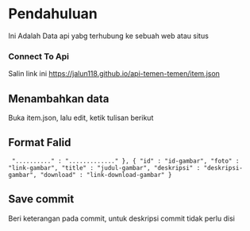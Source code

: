 # Pendahuluan

Ini Adalah Data api yabg terhubung ke sebuah web atau situs

### Connect To Api

Salin link ini https://jalun118.github.io/api-temen-temen/item.json

## Menambahkan data

Buka item.json, lalu edit, ketik tulisan berikut

## Format Falid

`
    ".........." : "............."
},
{
    "id" : "id-gambar",
    "foto" : "link-gambar",
    "title" : "judul-gambar",
    "deskripsi" : "deskripsi-gambar",
    "download" : "link-download-gambar"
}`

## Save commit
Beri keterangan pada commit, untuk deskripsi commit tidak perlu disi
